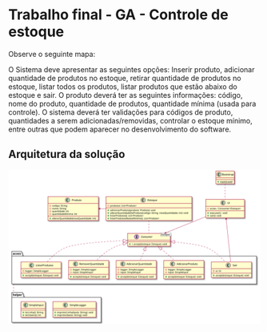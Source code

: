 # Trabalho final - GA - Controle de estoque

Observe o seguinte mapa:

O Sistema deve apresentar as seguintes opções: Inserir produto, adicionar quantidade de produtos no
estoque, retirar quantidade de produtos no estoque, listar todos os produtos, listar produtos que estão
abaixo do estoque e sair.
O produto deverá ter as seguintes informações: código, nome do produto, quantidade de produtos,
quantidade mínima (usada para controle).
O sistema deverá ter validações para códigos de produto, quantidades a serem adicionadas/removidas,
controlar o estoque mínimo, entre outras que podem aparecer no desenvolvimento do software.


## Arquitetura da solução

![Mapa](../../resources/controle-de-estoque.svg)
